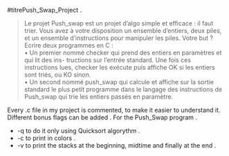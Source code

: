 #titrePush_Swap_Project . 

> Le projet Push_swap est un projet d’algo simple et efficace : il faut trier. Vous avez à votre disposition un ensemble d’entiers, deux piles, et un ensemble d’instructions pour manipuler les piles. 
Votre but ? Ecrire deux programmes en C :  
• Un premier nommé checker qui prend des entiers en paramètres et qui lit des ins- tructions sur l’entrée standard. Une fois ces instructions lues, checker les exécute puis affiche OK si les entiers sont triés, ou KO sinon.  
• Un second nommé push_swap qui calcule et affiche sur la sortie standard le plus petit programme dans le langage des instructions de Push_swap qui trie les entiers passés en paramètre.  


Every .c file in my project is commented, to make it easier to understand it.  
Different bonus flags can be added . 
For the Push_Swap program . 
  * -q to do it only using Quicksort algorythm . 
  * -c to print in colors . 
  * -v to print the stacks at the beginning, midtime and finally at the end . 
  
